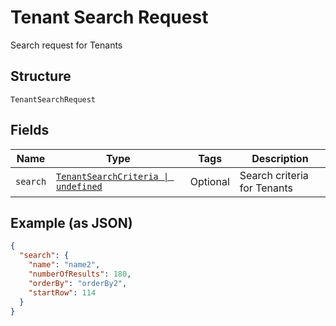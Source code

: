 
# Tenant Search Request

Search request for Tenants

## Structure

`TenantSearchRequest`

## Fields

| Name | Type | Tags | Description |
|  --- | --- | --- | --- |
| `search` | [`TenantSearchCriteria \| undefined`](../../doc/models/tenant-search-criteria.md) | Optional | Search criteria for Tenants |

## Example (as JSON)

```json
{
  "search": {
    "name": "name2",
    "numberOfResults": 180,
    "orderBy": "orderBy2",
    "startRow": 114
  }
}
```

